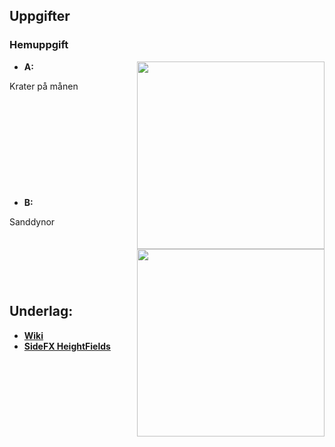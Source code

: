 ## Uppgifter





### Hemuppgift

<img src="https://github.com/user-attachments/assets/404e0522-6d3f-4b7c-9756-a095e42c43de" align="right" width="300">

* **A:**

Krater på månen

&nbsp;

&nbsp;

&nbsp;

&nbsp;

&nbsp;

<img src="https://github.com/user-attachments/assets/e3563778-facf-449d-8a11-5dd3be808e9b" align="right" width="300">

* **B:**

Sanddynor



&nbsp;

&nbsp;

&nbsp;

## Underlag:
- [**Wiki**](https://github.com/Studio-Konkret/Technical-Direction/wiki/Heightfields)
- [**SideFX HeightFields**](https://www.sidefx.com/docs/houdini/model/heightfields.html)
